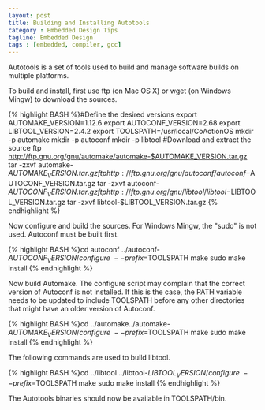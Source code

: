 ```yaml
---
layout: post
title: Building and Installing Autotools
category : Embedded Design Tips
tagline: Embedded Design
tags : [embedded, compiler, gcc]
---
```


Autotools is a set of tools used to build and manage software builds on multiple platforms.

To build and install, first use ftp (on Mac OS X) or wget (on Windows Mingw) to download the sources.

{% highlight BASH %}#Define the desired versions
export AUTOMAKE_VERSION=1.12.6
export AUTOCONF_VERSION=2.68
export LIBTOOL_VERSION=2.4.2
export TOOLSPATH=/usr/local/CoActionOS
mkdir -p automake
mkdir -p autoconf
mkdir -p libtool
#Download and extract the source
ftp http://ftp.gnu.org/gnu/automake/automake-$AUTOMAKE_VERSION.tar.gz
tar -zxvf automake-$AUTOMAKE_VERSION.tar.gz
ftp http://ftp.gnu.org/gnu/autoconf/autoconf-$AUTOCONF_VERSION.tar.gz
tar -zxvf autoconf-$AUTOCONF_VERSION.tar.gz
ftp http://ftp.gnu.org/gnu/libtool/libtool-$LIBTOOL_VERSION.tar.gz
tar -zxvf libtool-$LIBTOOL_VERSION.tar.gz
{% endhighlight %} 
 
Now configure and build the sources. For Windows Mingw, the "sudo" is not used. Autoconf must be built first.

{% highlight BASH %}cd autoconf
../autoconf-$AUTOCONF_VERSION/configure \
  --prefix=$TOOLSPATH
make
sudo make install
{% endhighlight %} 
 
Now build Automake. The configure script may complain that the correct version of Autoconf is not installed. If this is the case, the PATH variable needs to be updated to include TOOLSPATH before any other directories that might have an older version of Autoconf.

{% highlight BASH %}cd ../automake../automake-$AUTOMAKE_VERSION/configure \
  --prefix=$TOOLSPATH
make
sudo make install
{% endhighlight %} 
 
The following commands are used to build libtool.

{% highlight BASH %}cd ../libtool
../libtool-$LIBTOOL_VERSION/configure \
  --prefix=$TOOLSPATH
make
sudo make install
{% endhighlight %}
 
The Autotools binaries should now be available in TOOLSPATH/bin.

